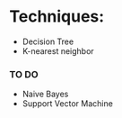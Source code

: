 # Techniques:
* Decision Tree
* K-nearest neighbor

### TO DO
* Naive Bayes
* Support Vector Machine
